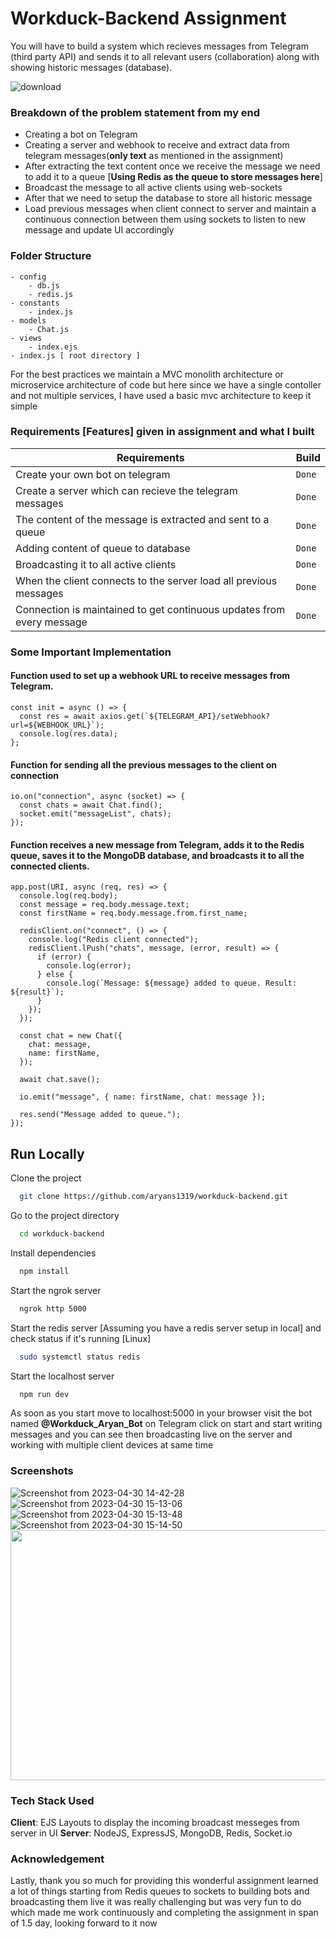 # Workduck-Backend Assignment

You will have to build a system which recieves messages from Telegram (third party API) and sends it to all relevant users (collaboration) along with showing historic messages (database).

![download](https://user-images.githubusercontent.com/72180855/235340781-7e96eb85-f027-444d-8d60-f2cd2b6a856b.jpeg)

### Breakdown of the problem statement from my end

- Creating a bot on Telegram
- Creating a server and webhook to receive and extract data from telegram            messages(**only text** as mentioned in the assignment)
- After extracting the text content once we receive the message we need to add it to a queue [**Using Redis as the queue to store messages here**]
- Broadcast the message to all active clients using web-sockets
- After that we need to setup the database to store all historic message
- Load previous messages when client connect to server and maintain a continuous connection between them using sockets to listen to new message and update UI accordingly

### Folder Structure
    - config
        - db.js
        - redis.js
    - constants
        - index.js
    - models
        - Chat.js 
    - views
        - index.ejs
    - index.js [ root directory ]    
For the best practices we maintain a MVC monolith architecture or microservice architecture of code but here since we have a single contoller and not multiple services, I have used a basic mvc architecture to keep it simple



### Requirements [Features] given in assignment and what I built

| Requirements | Build |
| --- | --- |
| Create your own bot on telegram | `Done` | 
| Create a server which can recieve the telegram messages | `Done` |
| The content of the message is extracted and sent to a queue | `Done` |
| Adding content of queue to database  | `Done` |
| Broadcasting it to all active clients  | `Done` |
| When the client connects to the server load all previous messages | `Done` |
| Connection is maintained to get continuous updates from every message| `Done` |

### Some Important Implementation

#### Function used to set up a webhook URL to receive messages from Telegram.
```
const init = async () => {
  const res = await axios.get(`${TELEGRAM_API}/setWebhook?url=${WEBHOOK_URL}`);
  console.log(res.data);
};
```

#### Function for sending all the previous messages to the client on connection
```
io.on("connection", async (socket) => {
  const chats = await Chat.find();
  socket.emit("messageList", chats);
});
```
#### Function receives a new message from Telegram, adds it to the Redis queue, saves it to the MongoDB database, and broadcasts it to all the connected clients.
```
app.post(URI, async (req, res) => {
  console.log(req.body);
  const message = req.body.message.text;
  const firstName = req.body.message.from.first_name;
  
  redisClient.on("connect", () => {
    console.log("Redis client connected");
    redisClient.lPush("chats", message, (error, result) => {
      if (error) {
        console.log(error);
      } else {
        console.log(`Message: ${message} added to queue. Result: ${result}`);
      }
    });
  });

  const chat = new Chat({
    chat: message,
    name: firstName,
  });

  await chat.save();

  io.emit("message", { name: firstName, chat: message });

  res.send("Message added to queue.");
});
```


## Run Locally

Clone the project

```bash
  git clone https://github.com/aryans1319/workduck-backend.git
```

Go to the project directory

```bash
  cd workduck-backend
```

Install dependencies

```bash
  npm install
```

Start the ngrok server

```bash
  ngrok http 5000
```
Start the redis server [Assuming you have a redis server setup in local] and check status if it's running [Linux]

```bash
  sudo systemctl status redis
```
Start the localhost server

```bash
  npm run dev
```
As soon as you start move to localhost:5000 in your browser visit the bot named **@Workduck_Aryan_Bot** on Telegram click on start and start writing messages and you can see then broadcasting live on the server and working with multiple client devices at same time

### Screenshots
![Screenshot from 2023-04-30 14-42-28](https://user-images.githubusercontent.com/72180855/235346420-5c10e6f8-9992-493b-9663-1f8703c00191.png)
![Screenshot from 2023-04-30 15-13-06](https://user-images.githubusercontent.com/72180855/235346615-1ffb32e8-254a-460a-a221-8663b07431fa.png)
![Screenshot from 2023-04-30 15-13-48](https://user-images.githubusercontent.com/72180855/235346619-279f58de-cc9a-4e3f-973a-710b5483b30c.png)
![Screenshot from 2023-04-30 15-14-50](https://user-images.githubusercontent.com/72180855/235346624-1d5a28ae-49a2-4600-b37d-29a1e6737cdf.png)
<img src="https://user-images.githubusercontent.com/72180855/235346822-6f38a8b3-5f94-41b1-b2bb-f776dbdcbee0.png" width="700" height="400">

### Tech Stack Used

**Client**: EJS Layouts to display the incoming broadcast messeges from server in UI
**Server**: NodeJS, ExpressJS, MongoDB, Redis, Socket.io




### Acknowledgement

Lastly, thank you so much for providing this wonderful assignment learned a lot of things starting from Redis queues to sockets to building bots and broadcasting them live it was really challenging but was very fun to do which made me work continuously and completing the assignment in span of 1.5 day, looking forward to it now



